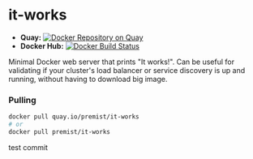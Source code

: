 it-works
========

- **Quay:** [![Docker Repository on Quay](https://quay.io/repository/premist/it-works/status "Docker Repository on Quay")](https://quay.io/repository/premist/it-works)
- **Docker Hub:** [![Docker Build Status](https://img.shields.io/docker/build/premist/it-works.svg)](https://hub.docker.com/r/premist/it-works/)

Minimal Docker web server that prints "It works!". Can be useful for validating if your cluster's load balancer or service discovery is up and running, without having to download big image.

### Pulling

```sh
docker pull quay.io/premist/it-works
# or
docker pull premist/it-works
```


test commit
